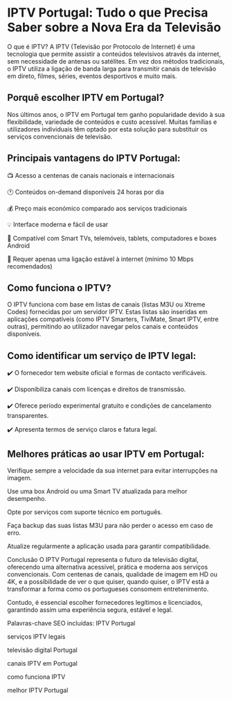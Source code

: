 # IPTV Portugal: Tudo o que Precisa Saber sobre a Nova Era da Televisão
O que é IPTV?
A IPTV (Televisão por Protocolo de Internet) é uma tecnologia que permite assistir a conteúdos televisivos através da internet, sem necessidade de antenas ou satélites. Em vez dos métodos tradicionais, o IPTV utiliza a ligação de banda larga para transmitir canais de televisão em direto, filmes, séries, eventos desportivos e muito mais.

## Porquê escolher IPTV em Portugal?
Nos últimos anos, o IPTV em Portugal tem ganho popularidade devido à sua flexibilidade, variedade de conteúdos e custo acessível. Muitas famílias e utilizadores individuais têm optado por esta solução para substituir os serviços convencionais de televisão.

## Principais vantagens do IPTV Portugal:
📺 Acesso a centenas de canais nacionais e internacionais

🕐 Conteúdos on-demand disponíveis 24 horas por dia

💰 Preço mais económico comparado aos serviços tradicionais

💡 Interface moderna e fácil de usar

📱 Compatível com Smart TVs, telemóveis, tablets, computadores e boxes Android

📶 Requer apenas uma ligação estável à internet (mínimo 10 Mbps recomendados)

## Como funciona o IPTV?
O IPTV funciona com base em listas de canais (listas M3U ou Xtreme Codes) fornecidas por um servidor IPTV. Estas listas são inseridas em aplicações compatíveis (como IPTV Smarters, TiviMate, Smart IPTV, entre outras), permitindo ao utilizador navegar pelos canais e conteúdos disponíveis.


## Como identificar um serviço de IPTV legal:
✔️ O fornecedor tem website oficial e formas de contacto verificáveis.

✔️ Disponibiliza canais com licenças e direitos de transmissão.

✔️ Oferece período experimental gratuito e condições de cancelamento transparentes.

✔️ Apresenta termos de serviço claros e fatura legal.

## Melhores práticas ao usar IPTV em Portugal:
Verifique sempre a velocidade da sua internet para evitar interrupções na imagem.

Use uma box Android ou uma Smart TV atualizada para melhor desempenho.

Opte por serviços com suporte técnico em português.

Faça backup das suas listas M3U para não perder o acesso em caso de erro.

Atualize regularmente a aplicação usada para garantir compatibilidade.

Conclusão
O IPTV Portugal representa o futuro da televisão digital, oferecendo uma alternativa acessível, prática e moderna aos serviços convencionais. Com centenas de canais, qualidade de imagem em HD ou 4K, e a possibilidade de ver o que quiser, quando quiser, o IPTV está a transformar a forma como os portugueses consomem entretenimento.

Contudo, é essencial escolher fornecedores legítimos e licenciados, garantindo assim uma experiência segura, estável e legal.

Palavras-chave SEO incluídas:
IPTV Portugal

serviços IPTV legais

televisão digital Portugal

canais IPTV em Portugal

como funciona IPTV

melhor IPTV Portugal
